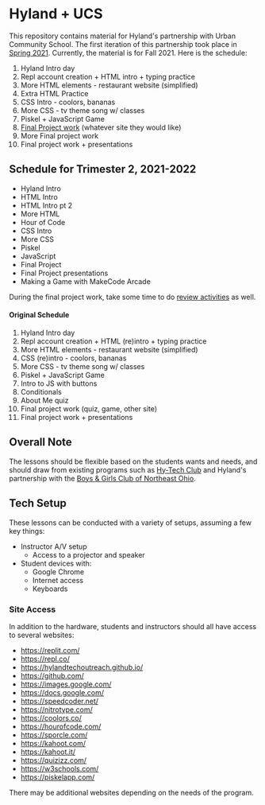 # Hyland + UCS
This repository contains material for Hyland's partnership with Urban Community School. The first iteration of this partnership took place in [Spring 2021](Spring2021/). Currently, the material is for Fall 2021. Here is the schedule:

1. Hyland Intro day
1. Repl account creation + HTML intro + typing practice
1. More HTML elements - restaurant website (simplified)
1. Extra HTML Practice
1. CSS Intro - coolors, bananas
1. More CSS - tv theme song w/ classes
1. Piskel + JavaScript Game
1. [Final Project work](FinalProject/README.md) (whatever site they would like)
1. More Final project work
1. Final project work + presentations

## Schedule for Trimester 2, 2021-2022

- Hyland Intro
- HTML Intro
- HTML Intro pt 2
- More HTML
- Hour of Code
- CSS Intro
- More CSS
- Piskel
- JavaScript
- Final Project
- Final Project presentations
- Making a Game with MakeCode Arcade

During the final project work, take some time to do [review activities](ReviewActivities/README.md) as well.

#### Original Schedule

1. Hyland Intro day
1. Repl account creation + HTML (re)intro + typing practice
1. More HTML elements - restaurant website (simplified)
1. CSS (re)intro - coolors, bananas
1. More CSS - tv theme song w/ classes
1. Piskel + JavaScript Game
1. Intro to JS with buttons
1. Conditionals
1. About Me quiz
1. Final project work (quiz, game, other site)
1. Final project work + presentations

## Overall Note
The lessons should be flexible based on the students wants and needs, and should draw from existing programs such as [Hy-Tech Club](https://github.com/hytechclub) and Hyland's partnership with the [Boys & Girls Club of Northeast Ohio](https://github.com/hylandtechoutreach/bgcneo).

## Tech Setup
These lessons can be conducted with a variety of setups, assuming a few key things:

- Instructor A/V setup
  - Access to a projector and speaker
- Student devices with:
  - Google Chrome
  - Internet access
  - Keyboards

### Site Access
In addition to the hardware, students and instructors should all have access to several websites:

- https://replit.com/
- https://repl.co/
- https://hylandtechoutreach.github.io/
- https://github.com/
- https://images.google.com/
- https://docs.google.com/
- https://speedcoder.net/
- https://nitrotype.com/
- https://coolors.co/
- https://hourofcode.com/
- https://sporcle.com/
- https://kahoot.com/
- https://kahoot.it/
- https://quizizz.com/
- https://w3schools.com/
- https://piskelapp.com/

There may be additional websites depending on the needs of the program.
